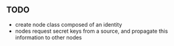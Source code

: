 TODO
----

* create node class composed of an identity
* nodes request secret keys from a source, and propagate this information to other nodes

